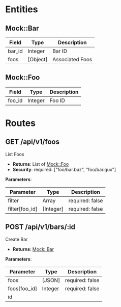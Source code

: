# Entities

## Mock::Bar

| Field                | Type       | Description                              |
| -------------------- | ---------- | ---------------------------------------- |
| bar_id               | Integer    | Bar ID                                   |
| foos                 | [Object]   | Associated Foos                          |

## Mock::Foo

| Field                | Type       | Description                              |
| -------------------- | ---------- | ---------------------------------------- |
| foo_id               | Integer    | Foo ID                                   |

# Routes

## GET /api/v1/foos

List Foos

- **Returns**: List of [Mock::Foo](#mock--foo)
- **Security**: required: ["foo/bar.baz", "foo/bar.qux"]

**Parameters**:

| Parameter            | Type       | Description                              |
| -------------------- | ---------- | ---------------------------------------- |
| filter               | Array      | required: false                          |
| filter[foo_id]       | [Integer]  | required: false                          |

## POST /api/v1/bars/:id

Create Bar

- **Returns**: [Mock::Bar](#mock--bar)

**Parameters**:

| Parameter            | Type       | Description                              |
| -------------------- | ---------- | ---------------------------------------- |
| foos                 | [JSON]     | required: false                          |
| foos[foo_id]         | Integer    | required: false                          |
| id                   |            |                                          |

